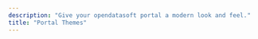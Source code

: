 ```yaml
---
description: "Give your opendatasoft portal a modern look and feel."
title: "Portal Themes"
---
```

